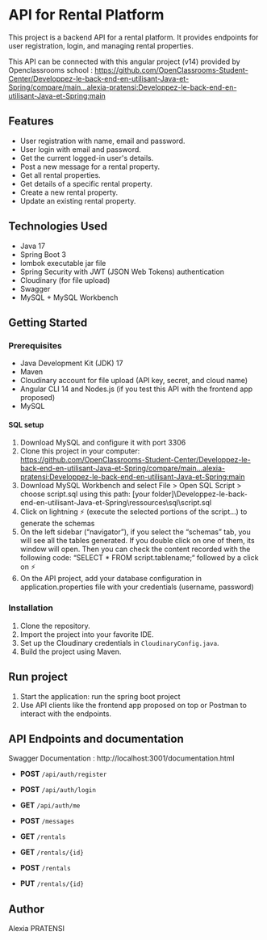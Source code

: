 # API for Rental Platform

This project is a backend API for a rental platform. It provides endpoints for user registration, login, and managing rental properties.

This API can be connected with this angular project (v14) provided by Openclassrooms school : https://github.com/OpenClassrooms-Student-Center/Developpez-le-back-end-en-utilisant-Java-et-Spring/compare/main...alexia-pratensi:Developpez-le-back-end-en-utilisant-Java-et-Spring:main 


## Features

- User registration with name, email and password.
- User login with email and password.
- Get the current logged-in user's details.
- Post a new message for a rental property.
- Get all rental properties.
- Get details of a specific rental property.
- Create a new rental property.
- Update an existing rental property.

## Technologies Used

- Java 17
- Spring Boot 3
- lombok executable jar file
- Spring Security with JWT (JSON Web Tokens) authentication
- Cloudinary (for file upload)
- Swagger
- MySQL + MySQL Workbench

## Getting Started

### Prerequisites

- Java Development Kit (JDK) 17
- Maven
- Cloudinary account for file upload (API key, secret, and cloud name)
- Angular CLI 14 and Nodes.js (if you test this API with the frontend app proposed)
- MySQL


#### SQL setup

1. Download MySQL and configure it with port 3306
2. Clone this project in your computer: https://github.com/OpenClassrooms-Student-Center/Developpez-le-back-end-en-utilisant-Java-et-Spring/compare/main...alexia-pratensi:Developpez-le-back-end-en-utilisant-Java-et-Spring:main 
3. Download MySQL Workbench and select File > Open SQL Script > choose script.sql using this path: [your folder]\Developpez-le-back-end-en-utilisant-Java-et-Spring\ressources\sql\script.sql
4. Click on lightning ⚡ (execute the selected portions of the script…) to generate the schemas
5. On the left sidebar (“navigator”), if you select the “schemas” tab, you will see all the tables generated. If you double click on one of them, its window will open. Then you can check the content recorded with the following code: “SELECT * FROM script.tablename;“ followed by a click on ⚡
6. On the API project, add your database configuration in application.properties file with your credentials (username, password)

### Installation

1. Clone the repository.
2. Import the project into your favorite IDE.
3. Set up the Cloudinary credentials in `CloudinaryConfig.java`.
4. Build the project using Maven.

## Run project

1. Start the application: run the spring boot project
2. Use API clients like the frontend app proposed on top or Postman to interact with the endpoints.

## API Endpoints and documentation

Swagger Documentation : http://localhost:3001/documentation.html

- **POST** `/api/auth/register`
- **POST** `/api/auth/login`
- **GET** `/api/auth/me`

- **POST** `/messages`

- **GET** `/rentals`
- **GET** `/rentals/{id}`
- **POST** `/rentals`
- **PUT** `/rentals/{id}`

## Author
Alexia PRATENSI
